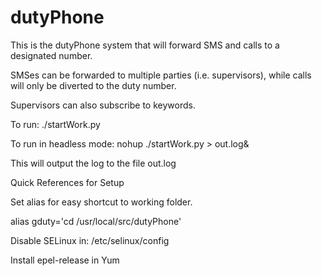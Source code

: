 # dutyPhone
This is the dutyPhone system that will forward SMS and calls to a designated number.

SMSes can be forwarded to multiple parties (i.e. supervisors), while calls will only be diverted to the duty number.

Supervisors can also subscribe to keywords.

To run: ./startWork.py

To run in headless mode:
nohup ./startWork.py > out.log&

This will output the log to the file out.log

Quick References for Setup

Set alias for easy shortcut to working folder.

alias gduty='cd /usr/local/src/dutyPhone'

Disable SELinux in:
/etc/selinux/config

Install epel-release in Yum
